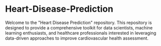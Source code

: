 # Heart-Disease-Prediction
Welcome to the "Heart Disease Prediction" repository. This repository is designed to provide a comprehensive toolkit for data scientists, machine learning enthusiasts, and healthcare professionals interested in leveraging data-driven approaches to improve cardiovascular health assessment.
